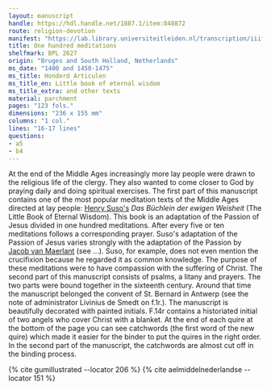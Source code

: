```yaml
---
layout: manuscript
handle: https://hdl.handle.net/1887.1/item:848872
route: religion-devotion
manifest: "https://lab.library.universiteitleiden.nl/transcription/iiif/110/manifest"
title: One hundred meditations
shelfmark: BPL 2627
origin: "Bruges and South Holland, Netherlands"
ms_date: "1400 and 1450-1475"
ms_title: Honderd Articulen
ms_title_en: Little book of eternal wisdom
ms_title_extra: and other texts
material: parchment
pages: "123 fols."
dimensions: "236 x 155 mm"
columns: "1 col."
lines: "16-17 lines"
questions:
- a5
- b4
---
```


At the end of the Middle Ages increasingly more lay people were drawn to
the religious life of the clergy. They also wanted to come closer to God
by praying daily and doing spiritual exercises. The first part of this
manuscript contains one of the most popular meditation texts of the
Middle Ages directed at lay people: [Henry Suso's](https://en.wikipedia.org/wiki/Henry_Suso) *Das Büchlein der
ewigen Weisheit* (The Little Book of Eternal Wisdom). This book is an
adaptation of the Passion of Jesus divided in one hundred meditations.
After every five or ten meditations follows a corresponding prayer.
Suso's adaptation of the Passion of Jesus varies strongly with the
adaptation of the Passion by [Jacob van Maerlant](https://en.wikipedia.org/wiki/Jacob_van_Maerlant) (see ...).
Suso, for example, does not even mention the crucifixion because he
regarded it as common knowledge. The purpose of these meditations were
to have compassion with the suffering of Christ.
The second part of this manuscript consists of psalms, a litany and
prayers. The two parts were bound together in the sixteenth century.
Around that time the manuscript belonged the convent of St. Bernard in
Antwerp (see the note of administrator Livinius de Smedt on f.1r.). The
manuscript is beautifully decorated with painted initials. F.14r
contains a historiated initial of two angels who cover Christ with a
blanket. At the end of each quire at the bottom of the page you can see
catchwords (the first word of the new quire) which made it easier for
the binder to put the quires in the right order. In the second part of
the manuscript, the catchwords are almost cut off in the binding
process.

{% cite gumillustrated --locator 206 %}
{% cite aelmiddelnederlandse --locator 151 %}